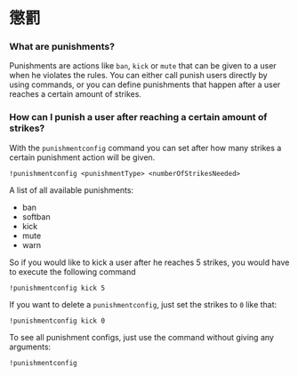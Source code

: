 # 懲罰

### What are punishments?

Punishments are actions like `ban`, `kick` or `mute` that can be given to a user when he violates the rules. You can either call punish users directly by using commands, or you can define punishments that happen after a user reaches a certain amount of strikes.

### How can I punish a user after reaching a certain amount of strikes?

With the `punishmentconfig` command you can set after how many strikes a certain punishment action will be given.

```text
!punishmentconfig <punishmentType> <numberOfStrikesNeeded>
```

A list of all available punishments:

- ban
- softban
- kick
- mute
- warn

So if you would like to kick a user after he reaches 5 strikes, you would have to execute the following command

```text
!punishmentconfig kick 5
```

If you want to delete a `punishmentconfig`, just set the strikes to `0` like that:

```text
!punishmentconfig kick 0
```

To see all punishment configs, just use the command without giving any arguments:

```text
!punishmentconfig
```
